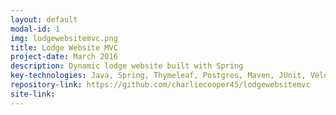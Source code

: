 ```yaml
---
layout: default
modal-id: 1
img: lodgewebsitemvc.png
title: Lodge Website MVC
project-date: March 2016
description: Dynamic lodge website built with Spring
key-technologies: Java, Spring, Thymeleaf, Postgres, Maven, JUnit, Velocity, JQuery, Bower
repository-link: https://github.com/charliecooper45/lodgewebsitemvc
site-link:
---
```

